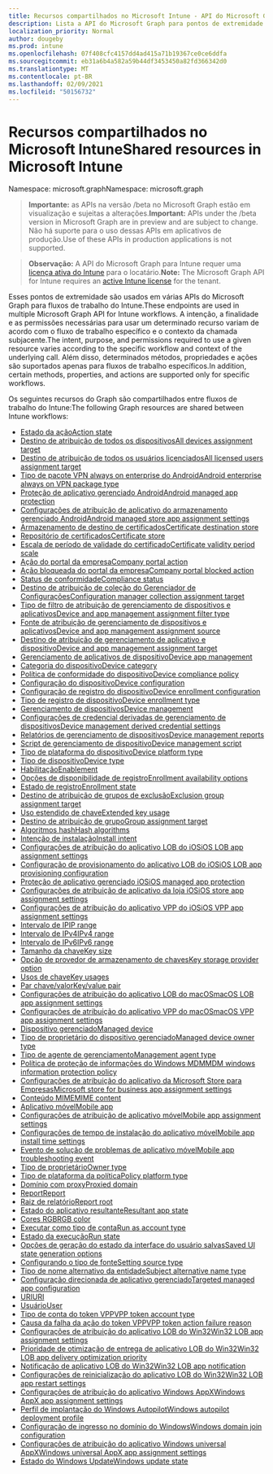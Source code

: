 ```yaml
---
title: Recursos compartilhados no Microsoft Intune - API do Microsoft Graph
description: Lista a API do Microsoft Graph para pontos de extremidade do Intune (REST) que suportam vários fluxos de trabalho para uma organização locatária.
localization_priority: Normal
author: dougeby
ms.prod: intune
ms.openlocfilehash: 07f408cfc4157dd4ad415a71b19367ce0ce6ddfa
ms.sourcegitcommit: eb31a6b4a582a59b44df3453450a82fd366342d0
ms.translationtype: MT
ms.contentlocale: pt-BR
ms.lasthandoff: 02/09/2021
ms.locfileid: "50156732"
---
```

# <a name="shared-resources-in-microsoft-intune"></a><span data-ttu-id="446ed-103">Recursos compartilhados no Microsoft Intune</span><span class="sxs-lookup"><span data-stu-id="446ed-103">Shared resources in Microsoft Intune</span></span>

<span data-ttu-id="446ed-104">Namespace: microsoft.graph</span><span class="sxs-lookup"><span data-stu-id="446ed-104">Namespace: microsoft.graph</span></span>

> <span data-ttu-id="446ed-105">**Importante:** as APIs na versão /beta no Microsoft Graph estão em visualização e sujeitas a alterações.</span><span class="sxs-lookup"><span data-stu-id="446ed-105">**Important:** APIs under the /beta version in Microsoft Graph are in preview and are subject to change.</span></span> <span data-ttu-id="446ed-106">Não há suporte para o uso dessas APIs em aplicativos de produção.</span><span class="sxs-lookup"><span data-stu-id="446ed-106">Use of these APIs in production applications is not supported.</span></span>

> <span data-ttu-id="446ed-107">**Observação:** A API do Microsoft Graph para Intune requer uma [licença ativa do Intune](https://go.microsoft.com/fwlink/?linkid=839381) para o locatário.</span><span class="sxs-lookup"><span data-stu-id="446ed-107">**Note:** The Microsoft Graph API for Intune requires an [active Intune license](https://go.microsoft.com/fwlink/?linkid=839381) for the tenant.</span></span>

<span data-ttu-id="446ed-108">Esses pontos de extremidade são usados em várias APIs do Microsoft Graph para fluxos de trabalho do Intune.</span><span class="sxs-lookup"><span data-stu-id="446ed-108">These endpoints are used in multiple Microsoft Graph API for Intune workflows.</span></span>  <span data-ttu-id="446ed-109">A intenção, a finalidade e as permissões necessárias para usar um determinado recurso variam de acordo com o fluxo de trabalho específico e o contexto da chamada subjacente.</span><span class="sxs-lookup"><span data-stu-id="446ed-109">The intent, purpose, and permissions required to use a given resource varies according to the specific workflow and context of the underlying call.</span></span>  <span data-ttu-id="446ed-110">Além disso, determinados métodos, propriedades e ações são suportados apenas para fluxos de trabalho específicos.</span><span class="sxs-lookup"><span data-stu-id="446ed-110">In addition, certain methods, properties, and actions are supported only for specific workflows.</span></span>

<span data-ttu-id="446ed-111">Os seguintes recursos do Graph são compartilhados entre fluxos de trabalho do Intune:</span><span class="sxs-lookup"><span data-stu-id="446ed-111">The following Graph resources are shared between Intune workflows:</span></span>

- [<span data-ttu-id="446ed-112">Estado da ação</span><span class="sxs-lookup"><span data-stu-id="446ed-112">Action state</span></span>](intune-shared-actionstate.md)
- [<span data-ttu-id="446ed-113">Destino de atribuição de todos os dispositivos</span><span class="sxs-lookup"><span data-stu-id="446ed-113">All devices assignment target</span></span>](intune-shared-alldevicesassignmenttarget.md)
- [<span data-ttu-id="446ed-114">Destino de atribuição de todos os usuários licenciados</span><span class="sxs-lookup"><span data-stu-id="446ed-114">All licensed users assignment target</span></span>](intune-shared-alllicensedusersassignmenttarget.md)
- [<span data-ttu-id="446ed-115">Tipo de pacote VPN always on enterprise do Android</span><span class="sxs-lookup"><span data-stu-id="446ed-115">Android enterprise always on VPN package type</span></span>](intune-shared-androidenterprisealwaysonvpnpackagetype.md)
- [<span data-ttu-id="446ed-116">Proteção de aplicativo gerenciado Android</span><span class="sxs-lookup"><span data-stu-id="446ed-116">Android managed app protection</span></span>](intune-shared-androidmanagedappprotection.md)
- [<span data-ttu-id="446ed-117">Configurações de atribuição de aplicativo do armazenamento gerenciado Android</span><span class="sxs-lookup"><span data-stu-id="446ed-117">Android managed store app assignment settings</span></span>](intune-shared-androidmanagedstoreappassignmentsettings.md)
- [<span data-ttu-id="446ed-118">Armazenamento de destino de certificados</span><span class="sxs-lookup"><span data-stu-id="446ed-118">Certificate destination store</span></span>](intune-shared-certificatedestinationstore.md)
- [<span data-ttu-id="446ed-119">Repositório de certificados</span><span class="sxs-lookup"><span data-stu-id="446ed-119">Certificate store</span></span>](intune-shared-certificatestore.md)
- [<span data-ttu-id="446ed-120">Escala de período de validade do certificado</span><span class="sxs-lookup"><span data-stu-id="446ed-120">Certificate validity period scale</span></span>](intune-shared-certificatevalidityperiodscale.md)
- [<span data-ttu-id="446ed-121">Ação do portal da empresa</span><span class="sxs-lookup"><span data-stu-id="446ed-121">Company portal action</span></span>](intune-shared-companyportalaction.md)
- [<span data-ttu-id="446ed-122">Ação bloqueada do portal da empresa</span><span class="sxs-lookup"><span data-stu-id="446ed-122">Company portal blocked action</span></span>](intune-shared-companyportalblockedaction.md)
- [<span data-ttu-id="446ed-123">Status de conformidade</span><span class="sxs-lookup"><span data-stu-id="446ed-123">Compliance status</span></span>](intune-shared-compliancestatus.md)
- [<span data-ttu-id="446ed-124">Destino de atribuição de coleção do Gerenciador de Configurações</span><span class="sxs-lookup"><span data-stu-id="446ed-124">Configuration manager collection assignment target</span></span>](intune-shared-configurationmanagercollectionassignmenttarget.md)
- [<span data-ttu-id="446ed-125">Tipo de filtro de atribuição de gerenciamento de dispositivos e aplicativos</span><span class="sxs-lookup"><span data-stu-id="446ed-125">Device and app management assignment filter type</span></span>](intune-shared-deviceandappmanagementassignmentfiltertype.md)
- [<span data-ttu-id="446ed-126">Fonte de atribuição de gerenciamento de dispositivos e aplicativos</span><span class="sxs-lookup"><span data-stu-id="446ed-126">Device and app management assignment source</span></span>](intune-shared-deviceandappmanagementassignmentsource.md)
- [<span data-ttu-id="446ed-127">Destino de atribuição de gerenciamento de aplicativo e dispositivo</span><span class="sxs-lookup"><span data-stu-id="446ed-127">Device and app management assignment target</span></span>](intune-shared-deviceandappmanagementassignmenttarget.md)
- [<span data-ttu-id="446ed-128">Gerenciamento de aplicativos de dispositivo</span><span class="sxs-lookup"><span data-stu-id="446ed-128">Device app management</span></span>](intune-shared-deviceappmanagement.md)
- [<span data-ttu-id="446ed-129">Categoria do dispositivo</span><span class="sxs-lookup"><span data-stu-id="446ed-129">Device category</span></span>](intune-shared-devicecategory.md)
- [<span data-ttu-id="446ed-130">Política de conformidade do dispositivo</span><span class="sxs-lookup"><span data-stu-id="446ed-130">Device compliance policy</span></span>](intune-shared-devicecompliancepolicy.md)
- [<span data-ttu-id="446ed-131">Configuração do dispositivo</span><span class="sxs-lookup"><span data-stu-id="446ed-131">Device configuration</span></span>](intune-shared-deviceconfiguration.md)
- [<span data-ttu-id="446ed-132">Configuração de registro do dispositivo</span><span class="sxs-lookup"><span data-stu-id="446ed-132">Device enrollment configuration</span></span>](intune-shared-deviceenrollmentconfiguration.md)
- [<span data-ttu-id="446ed-133">Tipo de registro de dispositivo</span><span class="sxs-lookup"><span data-stu-id="446ed-133">Device enrollment type</span></span>](intune-shared-deviceenrollmenttype.md)
- [<span data-ttu-id="446ed-134">Gerenciamento de dispositivos</span><span class="sxs-lookup"><span data-stu-id="446ed-134">Device management</span></span>](intune-shared-devicemanagement.md)
- [<span data-ttu-id="446ed-135">Configurações de credencial derivadas de gerenciamento de dispositivos</span><span class="sxs-lookup"><span data-stu-id="446ed-135">Device management derived credential settings</span></span>](intune-shared-devicemanagementderivedcredentialsettings.md)
- [<span data-ttu-id="446ed-136">Relatórios de gerenciamento de dispositivos</span><span class="sxs-lookup"><span data-stu-id="446ed-136">Device management reports</span></span>](intune-shared-devicemanagementreports.md)
- [<span data-ttu-id="446ed-137">Script de gerenciamento de dispositivo</span><span class="sxs-lookup"><span data-stu-id="446ed-137">Device management script</span></span>](intune-shared-devicemanagementscript.md)
- [<span data-ttu-id="446ed-138">Tipo de plataforma do dispositivo</span><span class="sxs-lookup"><span data-stu-id="446ed-138">Device platform type</span></span>](intune-shared-deviceplatformtype.md)
- [<span data-ttu-id="446ed-139">Tipo de dispositivo</span><span class="sxs-lookup"><span data-stu-id="446ed-139">Device type</span></span>](intune-shared-devicetype.md)
- [<span data-ttu-id="446ed-140">Habilitação</span><span class="sxs-lookup"><span data-stu-id="446ed-140">Enablement</span></span>](intune-shared-enablement.md)
- [<span data-ttu-id="446ed-141">Opções de disponibilidade de registro</span><span class="sxs-lookup"><span data-stu-id="446ed-141">Enrollment availability options</span></span>](intune-shared-enrollmentavailabilityoptions.md)
- [<span data-ttu-id="446ed-142">Estado de registro</span><span class="sxs-lookup"><span data-stu-id="446ed-142">Enrollment state</span></span>](intune-shared-enrollmentstate.md)
- [<span data-ttu-id="446ed-143">Destino de atribuição de grupos de exclusão</span><span class="sxs-lookup"><span data-stu-id="446ed-143">Exclusion group assignment target</span></span>](intune-shared-exclusiongroupassignmenttarget.md)
- [<span data-ttu-id="446ed-144">Uso estendido de chave</span><span class="sxs-lookup"><span data-stu-id="446ed-144">Extended key usage</span></span>](intune-shared-extendedkeyusage.md)
- [<span data-ttu-id="446ed-145">Destino de atribuição de grupo</span><span class="sxs-lookup"><span data-stu-id="446ed-145">Group assignment target</span></span>](intune-shared-groupassignmenttarget.md)
- [<span data-ttu-id="446ed-146">Algoritmos hash</span><span class="sxs-lookup"><span data-stu-id="446ed-146">Hash algorithms</span></span>](intune-shared-hashalgorithms.md)
- [<span data-ttu-id="446ed-147">Intenção de instalação</span><span class="sxs-lookup"><span data-stu-id="446ed-147">Install intent</span></span>](intune-shared-installintent.md)
- [<span data-ttu-id="446ed-148">Configurações de atribuição do aplicativo LOB do iOS</span><span class="sxs-lookup"><span data-stu-id="446ed-148">iOS LOB app assignment settings</span></span>](intune-shared-ioslobappassignmentsettings.md)
- [<span data-ttu-id="446ed-149">Configuração de provisionamento do aplicativo LOB do iOS</span><span class="sxs-lookup"><span data-stu-id="446ed-149">iOS LOB app provisioning configuration</span></span>](intune-shared-ioslobappprovisioningconfiguration.md)
- [<span data-ttu-id="446ed-150">Proteção de aplicativo gerenciado iOS</span><span class="sxs-lookup"><span data-stu-id="446ed-150">iOS managed app protection</span></span>](intune-shared-iosmanagedappprotection.md)
- [<span data-ttu-id="446ed-151">Configurações de atribuição de aplicativo da loja iOS</span><span class="sxs-lookup"><span data-stu-id="446ed-151">iOS store app assignment settings</span></span>](intune-shared-iosstoreappassignmentsettings.md)
- [<span data-ttu-id="446ed-152">Configurações de atribuição do aplicativo VPP do iOS</span><span class="sxs-lookup"><span data-stu-id="446ed-152">iOS VPP app assignment settings</span></span>](intune-shared-iosvppappassignmentsettings.md)
- [<span data-ttu-id="446ed-153">Intervalo de IP</span><span class="sxs-lookup"><span data-stu-id="446ed-153">IP range</span></span>](intune-shared-iprange.md)
- [<span data-ttu-id="446ed-154">Intervalo de IPv4</span><span class="sxs-lookup"><span data-stu-id="446ed-154">IPv4 range</span></span>](intune-shared-ipv4range.md)
- [<span data-ttu-id="446ed-155">Intervalo de IPv6</span><span class="sxs-lookup"><span data-stu-id="446ed-155">IPv6 range</span></span>](intune-shared-ipv6range.md)
- [<span data-ttu-id="446ed-156">Tamanho da chave</span><span class="sxs-lookup"><span data-stu-id="446ed-156">Key size</span></span>](intune-shared-keysize.md)
- [<span data-ttu-id="446ed-157">Opção de provedor de armazenamento de chaves</span><span class="sxs-lookup"><span data-stu-id="446ed-157">Key storage provider option</span></span>](intune-shared-keystorageprovideroption.md)
- [<span data-ttu-id="446ed-158">Usos de chave</span><span class="sxs-lookup"><span data-stu-id="446ed-158">Key usages</span></span>](intune-shared-keyusages.md)
- [<span data-ttu-id="446ed-159">Par chave/valor</span><span class="sxs-lookup"><span data-stu-id="446ed-159">Key/value pair</span></span>](intune-shared-keyvaluepair.md)
- [<span data-ttu-id="446ed-160">Configurações de atribuição do aplicativo LOB do macOS</span><span class="sxs-lookup"><span data-stu-id="446ed-160">macOS LOB app assignment settings</span></span>](intune-shared-macoslobappassignmentsettings.md)
- [<span data-ttu-id="446ed-161">Configurações de atribuição do aplicativo VPP do macOS</span><span class="sxs-lookup"><span data-stu-id="446ed-161">macOS VPP app assignment settings</span></span>](intune-shared-macosvppappassignmentsettings.md)
- [<span data-ttu-id="446ed-162">Dispositivo gerenciado</span><span class="sxs-lookup"><span data-stu-id="446ed-162">Managed device</span></span>](intune-shared-manageddevice.md)
- [<span data-ttu-id="446ed-163">Tipo de proprietário do dispositivo gerenciado</span><span class="sxs-lookup"><span data-stu-id="446ed-163">Managed device owner type</span></span>](intune-shared-manageddeviceownertype.md)
- [<span data-ttu-id="446ed-164">Tipo de agente de gerenciamento</span><span class="sxs-lookup"><span data-stu-id="446ed-164">Management agent type</span></span>](intune-shared-managementagenttype.md)
- [<span data-ttu-id="446ed-165">Política de proteção de informações do Windows MDM</span><span class="sxs-lookup"><span data-stu-id="446ed-165">MDM windows information protection policy</span></span>](intune-shared-mdmwindowsinformationprotectionpolicy.md)
- [<span data-ttu-id="446ed-166">Configurações de atribuição do aplicativo da Microsoft Store para Empresas</span><span class="sxs-lookup"><span data-stu-id="446ed-166">Microsoft store for business app assignment settings</span></span>](intune-shared-microsoftstoreforbusinessappassignmentsettings.md)
- [<span data-ttu-id="446ed-167">Conteúdo MIME</span><span class="sxs-lookup"><span data-stu-id="446ed-167">MIME content</span></span>](intune-shared-mimecontent.md)
- [<span data-ttu-id="446ed-168">Aplicativo móvel</span><span class="sxs-lookup"><span data-stu-id="446ed-168">Mobile app</span></span>](intune-shared-mobileapp.md)
- [<span data-ttu-id="446ed-169">Configurações de atribuição de aplicativo móvel</span><span class="sxs-lookup"><span data-stu-id="446ed-169">Mobile app assignment settings</span></span>](intune-shared-mobileappassignmentsettings.md)
- [<span data-ttu-id="446ed-170">Configurações de tempo de instalação do aplicativo móvel</span><span class="sxs-lookup"><span data-stu-id="446ed-170">Mobile app install time settings</span></span>](intune-shared-mobileappinstalltimesettings.md)
- [<span data-ttu-id="446ed-171">Evento de solução de problemas de aplicativo móvel</span><span class="sxs-lookup"><span data-stu-id="446ed-171">Mobile app troubleshooting event</span></span>](intune-shared-mobileapptroubleshootingevent.md)
- [<span data-ttu-id="446ed-172">Tipo de proprietário</span><span class="sxs-lookup"><span data-stu-id="446ed-172">Owner type</span></span>](intune-shared-ownertype.md)
- [<span data-ttu-id="446ed-173">Tipo de plataforma da política</span><span class="sxs-lookup"><span data-stu-id="446ed-173">Policy platform type</span></span>](intune-shared-policyplatformtype.md)
- [<span data-ttu-id="446ed-174">Domínio com proxy</span><span class="sxs-lookup"><span data-stu-id="446ed-174">Proxied domain</span></span>](intune-shared-proxieddomain.md)
- [<span data-ttu-id="446ed-175">Report</span><span class="sxs-lookup"><span data-stu-id="446ed-175">Report</span></span>](intune-shared-report.md)
- [<span data-ttu-id="446ed-176">Raiz de relatório</span><span class="sxs-lookup"><span data-stu-id="446ed-176">Report root</span></span>](intune-shared-reportroot.md)
- [<span data-ttu-id="446ed-177">Estado do aplicativo resultante</span><span class="sxs-lookup"><span data-stu-id="446ed-177">Resultant app state</span></span>](intune-shared-resultantappstate.md)
- [<span data-ttu-id="446ed-178">Cores RGB</span><span class="sxs-lookup"><span data-stu-id="446ed-178">RGB color</span></span>](intune-shared-rgbcolor.md)
- [<span data-ttu-id="446ed-179">Executar como tipo de conta</span><span class="sxs-lookup"><span data-stu-id="446ed-179">Run as account type</span></span>](intune-shared-runasaccounttype.md)
- [<span data-ttu-id="446ed-180">Estado da execução</span><span class="sxs-lookup"><span data-stu-id="446ed-180">Run state</span></span>](intune-shared-runstate.md)
- [<span data-ttu-id="446ed-181">Opções de geração do estado da interface do usuário salvas</span><span class="sxs-lookup"><span data-stu-id="446ed-181">Saved UI state generation options</span></span>](intune-shared-saveduistategenerationoptions.md)
- [<span data-ttu-id="446ed-182">Configurando o tipo de fonte</span><span class="sxs-lookup"><span data-stu-id="446ed-182">Setting source type</span></span>](intune-shared-settingsourcetype.md)
- [<span data-ttu-id="446ed-183">Tipo de nome alternativo da entidade</span><span class="sxs-lookup"><span data-stu-id="446ed-183">Subject alternative name type</span></span>](intune-shared-subjectalternativenametype.md)
- [<span data-ttu-id="446ed-184">Configuração direcionada de aplicativo gerenciado</span><span class="sxs-lookup"><span data-stu-id="446ed-184">Targeted managed app configuration</span></span>](intune-shared-targetedmanagedappconfiguration.md)
- [<span data-ttu-id="446ed-185">URI</span><span class="sxs-lookup"><span data-stu-id="446ed-185">URI</span></span>](intune-shared-uri.md)
- [<span data-ttu-id="446ed-186">Usuário</span><span class="sxs-lookup"><span data-stu-id="446ed-186">User</span></span>](intune-shared-user.md)
- [<span data-ttu-id="446ed-187">Tipo de conta do token VPP</span><span class="sxs-lookup"><span data-stu-id="446ed-187">VPP token account type</span></span>](intune-shared-vpptokenaccounttype.md)
- [<span data-ttu-id="446ed-188">Causa da falha da ação do token VPP</span><span class="sxs-lookup"><span data-stu-id="446ed-188">VPP token action failure reason</span></span>](intune-shared-vpptokenactionfailurereason.md)
- [<span data-ttu-id="446ed-189">Configurações de atribuição do aplicativo LOB do Win32</span><span class="sxs-lookup"><span data-stu-id="446ed-189">Win32 LOB app assignment settings</span></span>](intune-shared-win32lobappassignmentsettings.md)
- [<span data-ttu-id="446ed-190">Prioridade de otimização de entrega de aplicativo LOB do Win32</span><span class="sxs-lookup"><span data-stu-id="446ed-190">Win32 LOB app delivery optimization priority</span></span>](intune-shared-win32lobappdeliveryoptimizationpriority.md)
- [<span data-ttu-id="446ed-191">Notificação de aplicativo LOB do Win32</span><span class="sxs-lookup"><span data-stu-id="446ed-191">Win32 LOB app notification</span></span>](intune-shared-win32lobappnotification.md)
- [<span data-ttu-id="446ed-192">Configurações de reinicialização do aplicativo LOB do Win32</span><span class="sxs-lookup"><span data-stu-id="446ed-192">Win32 LOB app restart settings</span></span>](intune-shared-win32lobapprestartsettings.md)
- [<span data-ttu-id="446ed-193">Configurações de atribuição do aplicativo Windows AppX</span><span class="sxs-lookup"><span data-stu-id="446ed-193">Windows AppX app assignment settings</span></span>](intune-shared-windowsappxappassignmentsettings.md)
- [<span data-ttu-id="446ed-194">Perfil de implantação do Windows Autopilot</span><span class="sxs-lookup"><span data-stu-id="446ed-194">Windows autopilot deployment profile</span></span>](intune-shared-windowsautopilotdeploymentprofile.md)
- [<span data-ttu-id="446ed-195">Configuração de ingresso no domínio do Windows</span><span class="sxs-lookup"><span data-stu-id="446ed-195">Windows domain join configuration</span></span>](intune-shared-windowsdomainjoinconfiguration.md)
- [<span data-ttu-id="446ed-196">Configurações de atribuição do aplicativo Windows universal AppX</span><span class="sxs-lookup"><span data-stu-id="446ed-196">Windows universal AppX app assignment settings</span></span>](intune-shared-windowsuniversalappxappassignmentsettings.md)
- [<span data-ttu-id="446ed-197">Estado do Windows Update</span><span class="sxs-lookup"><span data-stu-id="446ed-197">Windows update state</span></span>](intune-shared-windowsupdatestate.md)